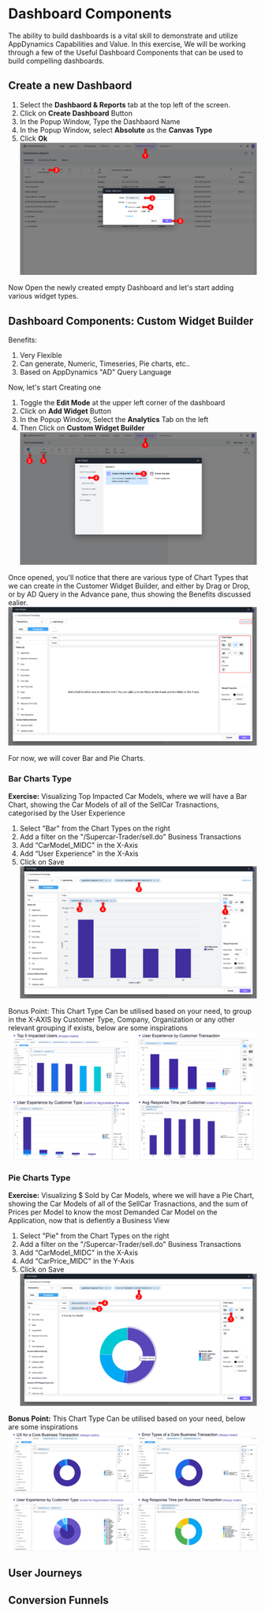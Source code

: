 
# Dashboard Components 

The ability to build dashboards is a vital skill to demonstrate and utilize AppDynamics Capabilities and Value. 
In this exercise, We will be working through a few of the Useful Dashboard Components that can be used to build compelling dashboards.

## Create a new Dashbaord
1. Select the **Dashbaord & Reports** tab at the top left of the screen.
2. Click on **Create Dashboard** Button
3. In the Popup Window, Type the Dashbaord Name
4. In the Popup Window, select **Absolute** as the **Canvas Type**
5. Click **Ok**
![NewDashboard](assets/images/06-new-dashboard-01.png)

Now Open the newly created  empty  Dashboard and let's start adding various widget types.

## Dashboard Components: Custom Widget Builder
Benefits:
1.	Very Flexible
2.	Can generate, Numeric, Timeseries, Pie charts, etc.. 
3.	Based on AppDynamics "AD" Query Language 

Now, let's start Creating one
1. Toggle the **Edit Mode** at the upper left corner of the dashboard
2. Click on **Add Widget** Button
3. In the Popup Window, Select the **Analytics** Tab  on the left
4. Then Click on **Custom Widget Builder**
![NewCustomWidgetBuilder](assets/images/06-custom-widget-02.png)

Once opened,  you'll notice that there are various type of Chart  Types that we can create in the Customer Widget Builder, and either by Drag or Drop, or by AD Query in the Advance pane, thus showing the Benefits discussed ealier.
![NewCustomWidgetBuilder](assets/images/06-custom-widget-details-03.png)

For now, we will cover Bar and Pie Charts.

### Bar Charts Type
 **Exercise:** Visualizing Top Impacted Car Models, where we will have a Bar Chart, showing the Car Models of all of the SellCar Trasnactions, categorised by the User Experience
1.	Select "Bar" from the Chart Types on the right
2.	Add a filter on the "/Supercar-Trader/sell.do" Business Transactions
3.	Add “CarModel_MIDC" in the X-Axis
4.	Add “User Experience" in the X-Axis
5.	Click on Save
![BarChartWidget](assets/images/06-bar-chart-widget-04.png)

Bonus Point: This Chart Type Can be utilised based on your need, to group in the X-AXIS by Customer Type, Company, Organization or any other relevant grouping if exists, below  are  some inspirations
![BarChartSamples](assets/images/06-bar-chart-widget-samples-05.png)


### Pie Charts Type
**Exercise:** Visualizing $ Sold by Car Models, where we will have a Pie Chart, showing the Car Models of all of the SellCar Trasnactions, and the sum of Prices per Model to know the most  Demanded Car Model on the Application, now that is defiently a Business View
1.	Select "Pie" from the Chart Types on the right
2.	Add a filter on the "/Supercar-Trader/sell.do" Business Transactions
3.	Add “CarModel_MIDC" in the X-Axis
4.	Add “CarPrice_MIDC" in the Y-Axis
5.	Click on Save
![PieChartWidget](assets/images/06-pie-chart-widget-06.png)

**Bonus Point:** This Chart Type Can be utilised based on your need, below  are  some inspirations
![PieChartSamples](assets/images/06-pie-chart-widget-samples-07.png)


## User Journeys

## Conversion Funnels
